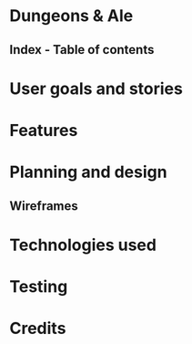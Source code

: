 # Dungeons & Ale

## Index - Table of contents

# User goals and stories

# Features 

# Planning and design

## Wireframes

# Technologies used

# Testing

# Credits
